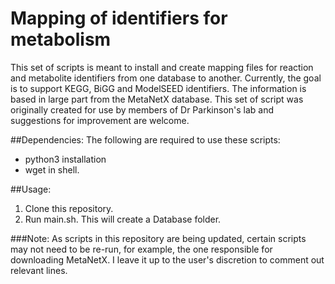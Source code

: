# Mapping of identifiers for metabolism

This set of scripts is meant to install and create mapping files for reaction and metabolite identifiers from one database to another.  Currently, the goal is to support KEGG, BiGG and ModelSEED identifiers.  The information is based in large part from the MetaNetX database.  This set of script was originally created for use by members of Dr Parkinson's lab and suggestions for improvement are welcome.

##Dependencies:
The following are required to use these scripts:
* python3 installation
* wget in shell.

##Usage:
1. Clone this repository.
2. Run main.sh.  This will create a Database folder.

###Note:
As scripts in this repository are being updated, certain scripts may not need to be re-run, for example, the one responsible for downloading MetaNetX.  I leave it up to the user's discretion to comment out relevant lines.
